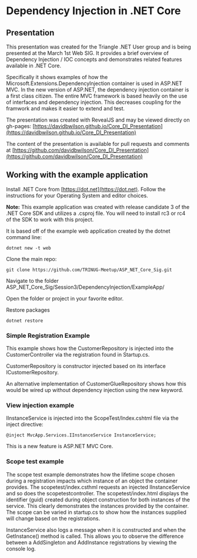 # Dependency Injection in .NET Core

## Presentation
This presentation was created for the Triangle .NET User group and is being presented at the March 1st Web SIG.  It provides a brief overview of Dependency Injection / IOC concepts and demonstrates related features available in .NET Core.  

Specifically it shows examples of how the 
Microsoft.Extensions.DependencyInjection container is used in ASP.NET MVC.  In the new version of ASP.NET, the dependency injection container is a first class citizen.  The entire MVC framework is based heavily on the use of interfaces and dependency injection.  This decreases coupling for the framwork and makes it easier to extend and test.  

The presentation was created with RevealJS and may be viewed directly on gh-pages:
[https://davidbwilson.github.io/Core_DI_Presentation](https://davidbwilson.github.io/Core_DI_Presentation)

The content of the presentation is available for pull requests and comments at [https://github.com/davidbwilson/Core_DI_Presentation](https://github.com/davidbwilson/Core_DI_Presentation)

## Working with the example application

Install .NET Core from [https://dot.net](https://dot.net).  Follow the instructions for your Operating System and editor choices.

**Note:** This example application was created with release candidate 3 of the .NET Core SDK and utilizes a .csproj file.  You will need to install rc3 or rc4 of the SDK to work with this project.  

It is based off of the example web application created by the dotnet command line:
```
dotnet new -t web
```

Clone the main repo:
```
git clone https://github.com/TRINUG-Meetup/ASP_NET_Core_Sig.git
```
Navigate to the folder ASP_NET_Core_Sig/Session3/DependencyInjection/ExampleApp/

Open the folder or project in your favorite editor.

Restore packages
```
dotnet restore
```

### Simple Registration Example
This example shows how the CustomerRepository is injected into the CustomerController via the registration found in Startup.cs.

CustomerRepository is constructor injected based on its interface ICustomerRepository.

An alternative implementation of CustomerGlueRepository shows how this would be wired up without dependency injection using the new keyword.

### View injection example
IInstanceService is injected into the ScopeTest/Index.cshtml file via the inject directive:
```
@inject MvcApp.Services.IInstanceService InstanceService;
```
This is a new feature is ASP.NET MVC Core.

### Scope test example
The scope test example demonstrates how the lifetime scope chosen during a registration impacts which instance of an object the container provides.  The scopetest/index.csthml requests an injected IInstanceService and so does the scopetestcontroller.  The scopetest/index.html displays the identifier (guid) created during object construction for both instances of the service.  This clearly demonstrates the instances provided by the container.  The scope can be varied in startup.cs to show how the instances supplied will change based on the registrations.

InstanceService also logs a message when it is constructed and when the GetInstance() method is called.  This allows you to observe the difference between a AddSingleton and AddInstance registrations by viewing the console log.
